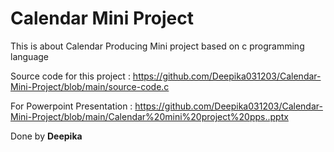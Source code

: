 # Calendar Mini Project
This is about Calendar Producing Mini project based on c programming language

Source code for this project : https://github.com/Deepika031203/Calendar-Mini-Project/blob/main/source-code.c

For Powerpoint Presentation : https://github.com/Deepika031203/Calendar-Mini-Project/blob/main/Calendar%20mini%20project%20pps..pptx

Done by **Deepika**
